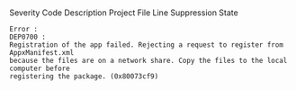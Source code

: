 # 


Severity	Code	Description	Project	File	Line	Suppression State

	Error : 
	DEP0700 : 
	Registration of the app failed. Rejecting a request to register from AppxManifest.xml 
	because the files are on a network share. Copy the files to the local computer before 
	registering the package. (0x80073cf9)	

